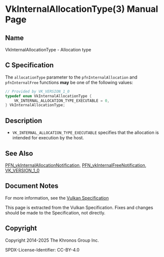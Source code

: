 # VkInternalAllocationType(3) Manual Page

## Name

VkInternalAllocationType - Allocation type



## [](#_c_specification)C Specification

The `allocationType` parameter to the `pfnInternalAllocation` and `pfnInternalFree` functions **may** be one of the following values:

```c++
// Provided by VK_VERSION_1_0
typedef enum VkInternalAllocationType {
    VK_INTERNAL_ALLOCATION_TYPE_EXECUTABLE = 0,
} VkInternalAllocationType;
```

## [](#_description)Description

- `VK_INTERNAL_ALLOCATION_TYPE_EXECUTABLE` specifies that the allocation is intended for execution by the host.

## [](#_see_also)See Also

[PFN\_vkInternalAllocationNotification](https://registry.khronos.org/vulkan/specs/latest/man/html/PFN_vkInternalAllocationNotification.html), [PFN\_vkInternalFreeNotification](https://registry.khronos.org/vulkan/specs/latest/man/html/PFN_vkInternalFreeNotification.html), [VK\_VERSION\_1\_0](https://registry.khronos.org/vulkan/specs/latest/man/html/VK_VERSION_1_0.html)

## [](#_document_notes)Document Notes

For more information, see the [Vulkan Specification](https://registry.khronos.org/vulkan/specs/latest/html/vkspec.html#VkInternalAllocationType)

This page is extracted from the Vulkan Specification. Fixes and changes should be made to the Specification, not directly.

## [](#_copyright)Copyright

Copyright 2014-2025 The Khronos Group Inc.

SPDX-License-Identifier: CC-BY-4.0